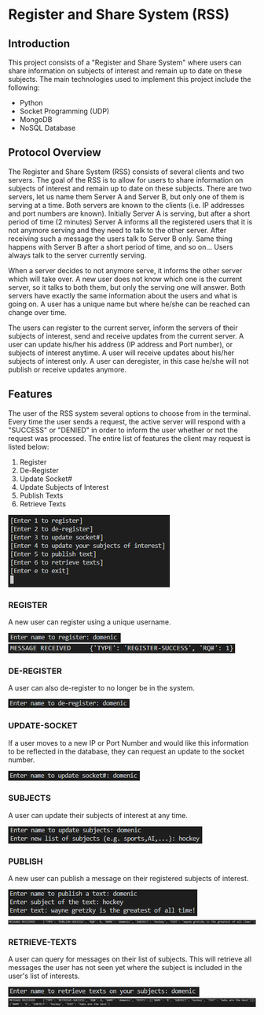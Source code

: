 # Register and Share System (RSS)

## Introduction
This project consists of a "Register and Share System" where users can share information on subjects of interest and remain up to date on these subjects. The main technologies used to implement this project include the following:
* Python
* Socket Programming (UDP)
* MongoDB
* NoSQL Database

## Protocol Overview
The Register and Share System (RSS) consists of several clients and two servers. The goal of the RSS is to allow for users to share information on subjects of interest and remain up to date on these subjects.
There are two servers, let us name them Server A and Server B, but only one of them is serving at a time. Both servers are known to the clients (i.e. IP addresses and port numbers
are known). Initially Server A is serving, but after a short period of time (2 minutes) Server A informs all the registered users that it is not anymore serving and they need to talk to the other server. After receiving such a message the users talk to Server B only. Same thing happens with Server B after a short period of time, and so on… Users always talk to the server currently serving.

When a server decides to not anymore serve, it informs the other server which will take over. A new user does not know which one is the current server, so it talks to both them, but only the serving one will answer. Both servers have exactly the same information about the users and what is going on. A user has a unique name but where he/she can be reached can change over time. 

The users can register to the current server, inform the servers of their subjects of interest, send and receive updates from the current server. A user can update his/her his address (IP address and Port number), or subjects of interest anytime. A user will receive updates about his/her subjects of interest only. A user can deregister, in this case he/she will not publish or receive updates anymore.

## Features
The user of the RSS system several options to choose from in the terminal. Every time the user sends a request, the active server will respond with a "SUCCESS" or "DENIED" in order to inform the user whether or not the request was processed. The entire list of features the client may request is listed below:
1. Register
2. De-Register
3. Update Socket#
4. Update Subjects of Interest
5. Publish Texts
6. Retrieve Texts
<img src="images/Menu.png">


### REGISTER
A new user can register using a unique username.

<img src="images/REGISTER.PNG">
<img src="images/REGISTER-SUCCESS.PNG">

### DE-REGISTER
A user can also de-register to no longer be in the system.

<img src="images/DE-REGISTER.PNG">

### UPDATE-SOCKET
If a user moves to a new IP or Port Number and would like this information to be reflected in the database, they can request an update to the socket number.

<img src="images/UPDATE-SOCKET.PNG">

### SUBJECTS
A user can update their subjects of interest at any time.

<img src="images/SUBJECTS.PNG">

### PUBLISH
A new user can publish a message on their registered subjects of interest.

<img src="images/PUBLISH.PNG">
<img src="images/PUBLISH-SUCCESS.PNG">

### RETRIEVE-TEXTS
A user can query for messages on their list of subjects. This will retrieve all messages the user has not seen yet where the subject is included in the user's list of interests.

<img src="images/Retrieve-Texts.PNG">
<img src="images/RETRIEVE-SUCCESS.PNG">
